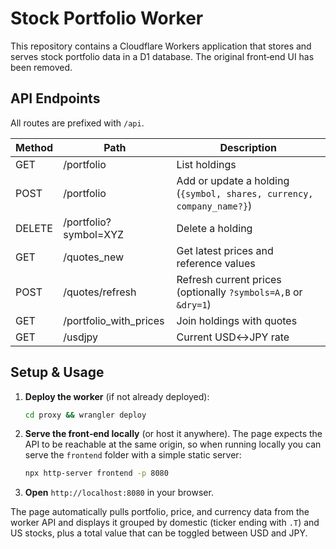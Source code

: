# Stock Portfolio Worker

This repository contains a Cloudflare Workers application that stores and serves
stock portfolio data in a D1 database. The original front‑end UI has been removed.

## API Endpoints

All routes are prefixed with `/api`.

| Method | Path | Description |
|--------|------|-------------|
| GET    | /portfolio | List holdings |
| POST   | /portfolio | Add or update a holding (`{symbol, shares, currency, company_name?}`) |
| DELETE | /portfolio?symbol=XYZ | Delete a holding |
| GET    | /quotes_new | Get latest prices and reference values |
| POST   | /quotes/refresh | Refresh current prices (optionally `?symbols=A,B` or `&dry=1`) |
| GET    | /portfolio_with_prices | Join holdings with quotes |
| GET    | /usdjpy | Current USD↔JPY rate |

## Setup & Usage

1. **Deploy the worker** (if not already deployed):
   ```bash
   cd proxy && wrangler deploy
   ```
2. **Serve the front‑end locally** (or host it anywhere). The page expects the API to be reachable at the same origin, so when running locally you can serve the `frontend` folder with a simple static server:
   ```bash
   npx http-server frontend -p 8080
   ```
3. **Open** `http://localhost:8080` in your browser.

The page automatically pulls portfolio, price, and currency data from the worker API and displays it grouped by domestic (ticker ending with `.T`) and US stocks, plus a total value that can be toggled between USD and JPY.
